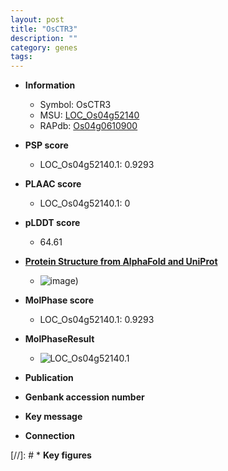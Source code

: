 ```yaml
---
layout: post
title: "OsCTR3"
description: ""
category: genes
tags: 
---
```


* **Information**  
    + Symbol: OsCTR3  
    + MSU: [LOC_Os04g52140](http://rice.plantbiology.msu.edu/cgi-bin/ORF_infopage.cgi?orf=LOC_Os04g52140)  
    + RAPdb: [Os04g0610900](http://rapdb.dna.affrc.go.jp/viewer/gbrowse_details/irgsp1?name=Os04g0610900)  

* **PSP score**  
    + LOC_Os04g52140.1: 0.9293 

* **PLAAC score**  
    + LOC_Os04g52140.1: 0 

* **pLDDT score**
    + 64.61

* **[Protein Structure from AlphaFold and UniProt](https://www.uniprot.org/uniprotkb/Q7XPL1/entry#structure)**
    + ![image](https://ricepsp.github.io/images/Q7/AF-Q7XPL1-F1.png))

* **MolPhase score**
    + LOC_Os04g52140.1: 0.9293

* **MolPhaseResult**
    + ![LOC_Os04g52140.1](https://ricepsp.github.io/pictures/LOC_Os04g/LOC_Os04g52140.1.png)

* **Publication**  

* **Genbank accession number**  

* **Key message**  

* **Connection**  

[//]: # * **Key figures**  


